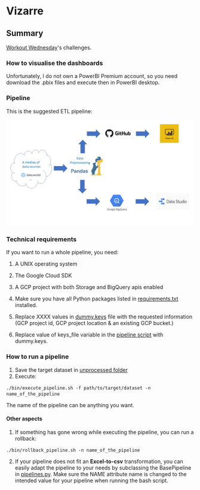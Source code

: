 # Vizarre

## Summary

[Workout Wednesday](https://www.workout-wednesday.com/power-bi-challenges/)'s challenges.

### How to visualise the dashboards

Unfortunately, I do not own a PowerBI Premium account, so you need download the .pbix files and execute then in PowerBI desktop.

### Pipeline

This is the suggested ETL pipeline:

![Pipeline](/img/Pipeline.JPG)

### Technical requirements

If you want to run a whole pipeline, you need:

1. A UNIX operating system

2. The Google Cloud SDK

3. A GCP project with both Storage and BigQuery apis enabled

4. Make sure you have all Python packages listed in [requirements.txt](requirements.txt) installed.

5. Replace XXXX values in [dummy.keys](dummy.keys) file with the requested information (GCP project id, GCP project location & an existing GCP bucket.)

6. Replace value of keys_file variable in the [pipeline script](bin/execute_pipeline.sh) with dummy.keys.

### How to run a pipeline

1. Save the target dataset in [unprocessed folder](datasets/unprocessed/)
2. Execute:

```shell
./bin/execute_pipeline.sh -f path/to/target/dataset -n name_of_the_pipeline
```

The name of the pipeline can be anything you want.

#### Other aspects

1. If something has gone wrong while executing the pipeline, you can run a rollback:

```shell
./bin/rollback_pipeline.sh -n name_of_the_pipeline
```

2. If your pipeline does not fit an **Excel-to-csv** transformation, you can easily adapt the pipeline to your needs by subclassing the BasePipeline in [pipelines.py](bin/vizproc/pipelines.py). Make sure the NAME attribute name is changed to the intended value for your pipeline when running the bash script.
